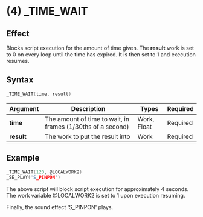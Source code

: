 # (4) _TIME_WAIT

## Effect

Blocks script execution for the amount of time given.
The **result** work is set to 0 on every loop until the time has expired. It is then set to 1 and execution resumes.

## Syntax

```c
_TIME_WAIT(time, result)
```

| Argument | Description | Types | Required |
| - | - | - | - |
| **time** | The amount of time to wait, in frames (1/30ths of a second) | Work, Float | Required |
| **result** | The work to put the result into | Work | Required |

## Example

```c
_TIME_WAIT(120, @LOCALWORK2)
_SE_PLAY('S_PINPON')
```

The above script will block script execution for approximately 4 seconds. The work variable @LOCALWORK2 is set to 1 upon execution resuming.

Finally, the sound effect 'S_PINPON' plays.
